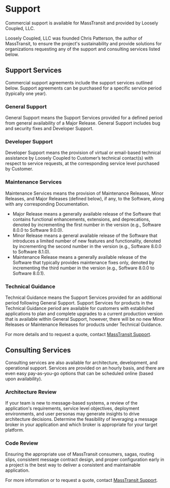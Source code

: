 # Support

Commercial support is available for MassTransit and provided by Loosely Coupled, LLC.

Loosely Coupled, LLC was founded Chris Patterson, the author of MassTransit, to ensure the project's sustainability and provide solutions for organizations
requesting any of the support and consulting services listed below.

## Support Services

Commercial support agreements include the support services outlined below. Support agreements can be purchased for a specific service period (typically one
year).

### General Support

General Support means the Support Services provided for a defined period from general availability of a Major Release. General Support includes bug and security
fixes and Developer Support.

### Developer Support

Developer Support means the provision of virtual or email-based technical assistance by Loosely Coupled to Customer’s technical contact(s) with respect to
service requests, at the corresponding service level purchased by Customer.

### Maintenance Services

Maintenance Services means the provision of Maintenance Releases, Minor Releases, and Major Releases (defined below), if any, to the Software, along with any
corresponding Documentation.

- Major Release means a generally available release of the Software that contains functional enhancements, extensions, and deprecations, denoted by incrementing
  the first number in the version (e.g., Software 8.0.0 to Software 9.0.0).
- Minor Release means a general available release of the Software that introduces a limited number of new features and functionality, denoted by incrementing
  the
  second number in the version (e.g., Software 8.0.0 to Software 8.1.0).
- Maintenance Release means a generally available release of the Software that typically provides maintenance fixes only, denoted by incrementing the third
  number
  in the version (e.g., Software 8.0.0 to Software 8.0.1).

### Technical Guidance

Technical Guidance means the Support Services provided for an additional period following General Support. Support Services for products in the Technical
Guidance period are available for customers with established applications to plan and complete upgrades to a current production version that is available within
General Support, however, there will be no new Minor Releases or Maintenance Releases for products under Technical Guidance.

For more details and to request a quote, contact [MassTransit Support][1].

## Consulting Services

Consulting services are also available for architecture, development, and operational support. Services are provided on an hourly basis, and there are even 
easy pay-as-you-go options that can be scheduled online (based upon availability).

### Architecture Review

If your team is new to message-based systems, a review of the application's requirements, service level objectives, deployment environments, and user personas
may generate insights to drive architecture decisions. Determine the feasibility of leveraging a message broker in your application and which broker is
appropriate for your target platform.

### Code Review

Ensuring the appropriate use of MassTransit consumers, sagas, routing slips, consistent message contract design, and proper configuration early in a project is
the best way to deliver a consistent and maintainable application.

For more information or to request a quote, contact [MassTransit Support][1].

[1]: mailto://support@masstransit.io
